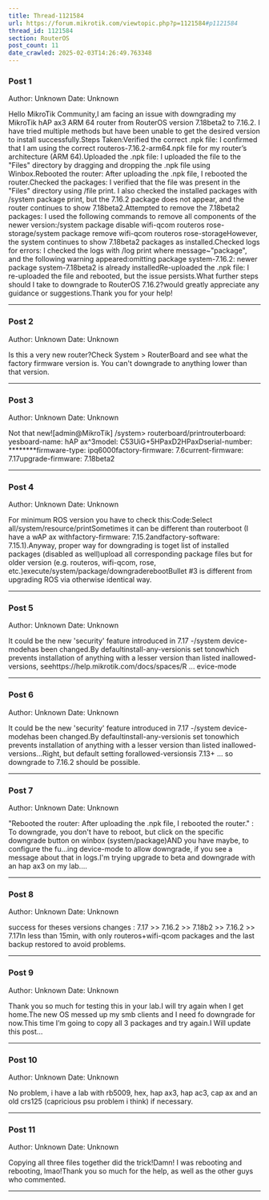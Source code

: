 ```yaml
---
title: Thread-1121584
url: https://forum.mikrotik.com/viewtopic.php?p=1121584#p1121584
thread_id: 1121584
section: RouterOS
post_count: 11
date_crawled: 2025-02-03T14:26:49.763348
---
```


### Post 1
Author: Unknown
Date: Unknown

Hello MikroTik Community,I am facing an issue with downgrading my MikroTik hAP ax3 ARM 64 router from RouterOS version 7.18beta2 to 7.16.2. I have tried multiple methods but have been unable to get the desired version to install successfully.Steps Taken:Verified the correct .npk file: I confirmed that I am using the correct routeros-7.16.2-arm64.npk file for my router’s architecture (ARM 64).Uploaded the .npk file: I uploaded the file to the "Files" directory by dragging and dropping the .npk file using Winbox.Rebooted the router: After uploading the .npk file, I rebooted the router.Checked the packages: I verified that the file was present in the "Files" directory using /file print. I also checked the installed packages with /system package print, but the 7.16.2 package does not appear, and the router continues to show 7.18beta2.Attempted to remove the 7.18beta2 packages: I used the following commands to remove all components of the newer version:/system package disable wifi-qcom routeros rose-storage/system package remove wifi-qcom routeros rose-storageHowever, the system continues to show 7.18beta2 packages as installed.Checked logs for errors: I checked the logs with /log print where message~"package", and the following warning appeared:omitting package system-7.16.2: newer package system-7.18beta2 is already installedRe-uploaded the .npk file: I re-uploaded the file and rebooted, but the issue persists.What further steps should I take to downgrade to RouterOS 7.16.2?would greatly appreciate any guidance or suggestions.Thank you for your help!

---
### Post 2
Author: Unknown
Date: Unknown

Is this a very new router?Check System > RouterBoard and see what the factory firmware version is.  You can't downgrade to anything lower than that version.

---
### Post 3
Author: Unknown
Date: Unknown

Not that new![admin@MikroTik] /system> routerboard/printrouterboard: yesboard-name: hAP ax^3model: C53UiG+5HPaxD2HPaxDserial-number: ********firmware-type: ipq6000factory-firmware: 7.6current-firmware: 7.17upgrade-firmware: 7.18beta2

---
### Post 4
Author: Unknown
Date: Unknown

For minimum ROS version you have to check this:Code:Select all/system/resource/printSometimes it can be different than routerboot (I have a wAP ax withfactory-firmware: 7.15.2andfactory-software: 7.15.1).Anyway, proper way for downgrading is toget list of installed packages (disabled as well)upload all corresponding package files but for older version (e.g. routeros, wifi-qcom, rose, etc.)execute/system/package/downgraderebootBullet #3 is different from upgrading ROS via otherwise identical way.

---
### Post 5
Author: Unknown
Date: Unknown

It could be the new 'security' feature introduced in 7.17 -/system device-modehas been changed.By defaultinstall-any-versionis set tonowhich prevents installation of anything with a lesser version than listed inallowed-versions, seehttps://help.mikrotik.com/docs/spaces/R ... evice-mode

---
### Post 6
Author: Unknown
Date: Unknown

It could be the new 'security' feature introduced in 7.17 -/system device-modehas been changed.By defaultinstall-any-versionis set tonowhich prevents installation of anything with a lesser version than listed inallowed-versions...Right, but default setting forallowed-versionsis 7.13+ ... so downgrade to 7.16.2 should be possible.

---
### Post 7
Author: Unknown
Date: Unknown

"Rebooted the router: After uploading the .npk file, I rebooted the router." : To downgrade, you don't have to reboot, but click on the specific downgrade button on winbox (system/package)AND you have maybe, to configure the fu...ing device-mode to allow downgrade, if you see a message about that in logs.I'm trying upgrade to beta and downgrade with an hap ax3 on my lab....

---
### Post 8
Author: Unknown
Date: Unknown

success for theses versions changes : 7.17 >> 7.16.2 >> 7.18b2 >> 7.16.2 >> 7.17In less than 15min, with only routeros+wifi-qcom packages and the last backup restored to avoid problems.

---
### Post 9
Author: Unknown
Date: Unknown

Thank you so much for testing this in your lab.I will try again when I get home.The new OS messed up my smb clients and I need fo downgrade for now.This time I’m going to copy all 3 packages and try again.I Will update this post…

---
### Post 10
Author: Unknown
Date: Unknown

No problem, i have a lab with rb5009, hex, hap ax3, hap ac3, cap ax and an old crs125 (capricious psu problem i think) if necessary.

---
### Post 11
Author: Unknown
Date: Unknown

Copying all three files together did the trick!Damn! I was rebooting and rebooting, lmao!Thank you so much for the help, as well as the other guys who commented.

---
